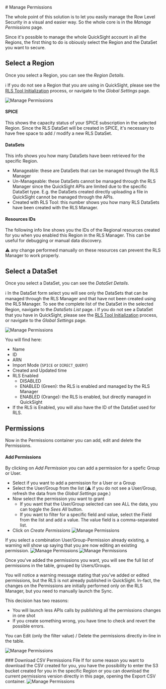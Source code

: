# Manage Permissions

The whole point of this solution is to let you easily manage the Row Level Security in a visual and easier way. So the whole core is in the _Manage Permissions_ page.

Since it's possible to manage the whole QuickSight account in all the Regions, the first thing to do is obiously select the Region and the DataSet you want to secure.

## Select a Region
Once you select a Region, you can see the _Region Details_.

:information_source: If you do not see a Region that you are using in QuickSight, please see the [RLS Tool Initialization](/Guide/Initialization.md) process, or navigate to the _Global Settings_ page.

![Manage Permissions](/Guide/images/ManagePermissions-01.png)

#### SPICE
This shows the capacity status of your SPICE subscription in the selected Region. Since the RLS DataSet will be created in SPICE, it's necessary to have free space to add / modify a new RLS DataSet.

#### DataSets
This info shows you how many DataSets have been retrieved for the specific Region.
* Manageable: these are DataSets that can be managed through the RLS Manager
* Un-Manageable: these DataSets cannot be managed through the RLS Manager since the QuickSight APIs are limited due to the specific DataSet type. E.g. the DataSets created directly uploading a file in QuickSight cannot be managed through the APIs.
* Created with RLS Tool: this number shows you how many RLS DataSets have been created with the RLS Manager.

#### Resources IDs
The following info line shows you the IDs of the Regional resources created for you when you enabled this Region in the RLS Manager.
This can be useful for debugging or manual data discovery.

:warning: any change performed manually on these resources can prevent the RLS Manager to work properly.

## Select a DataSet

Once you select a DataSet, you can see the _DataSet Details_.

:information_source: In the DataSet form select you will see only the DataSets that can be managed through the RLS Manager and that have not been created using the RLS Manager. To see the complete list of the DataSet in the selected Region, navigate to the _DataSets List_ page.
:information_source: If you do not see a DataSet that you have in QuickSight, please see the [RLS Tool Initialization](/Guide/Initialization.md) process, or navigate to the _Global Settings_ page.

![Manage Permissions](/Guide/images/ManagePermissions-02.png)

You will find here:
* Name
* ID
* ARN
* Import Mode (`SPICE` or `DIRECT_QUERY`)
* Created and Updated time
* RLS Enabled
  * DISABLED
  * ENABLED (Green): the RLS is enabled and managed by the RLS Manager
  * ENABLED (Orange): the RLS is enabled, but directly managed in QuickSight
* If the RLS is Enabled, you will also have the ID of the DataSet used for RLS.

## Permissions
Now in the Permissions container you can add, edit and delete the Permissions.

#### Add Permissions
By clicking on _Add Permission_ you can add a permission for a spefic Group or User. 

* Select if you want to add a permission for a User or a Group
* Select the User/Group from the list (:warning: if you do not see a User/Group, refresh the data from the _Global Settings_ page.)
* Now select the permission you want to grant
  * If you want that the User/Group selected can see ALL the data, you can toggle the _Sees All_ button.
  * If you want to filter for a specific field and value, select the Field from the list and add a value. The value field is a comma-separated list.
* Click on _Create Permissions_
![Manage Permissions](/Guide/images/ManagePermissions-03.png)

If you select a combination User/Group-Permission already existing, a warning will show up saying that you are now editing an existing permission.
![Manage Permissions](/Guide/images/ManagePermissions-04.png)
![Manage Permissions](/Guide/images/ManagePermissions-05.png)

Once you've added the permissions you want, you will see the full list of permissions in the table, grouped by Users/Groups.

You will notice a warning message stating that you've added or edited permissions, but the RLS is not already published in QuickSight. In-fact, the changes on the Permissions are initially performed only on the RLS Manager, but you need to manually launch the Sync.

This decision has two reasons:
* You will launch less APIs calls by publishing all the permissions changes in one shot
* If you create something wrong, you have time to check and revert the possible errors.

You can Edit (only the filter value) / Delete the permissions directly in-line in the table.

![Manage Permissions](/Guide/images/ManagePermissions-06.png)

### Download CSV Permissions File
If for some reason you want to download the CSV created for you, you have the possibility to enter the S3 bucket created for you in the specific Region or you can download the current permissions version directly in this page, opening the Export CSV container.
![Manage Permissions](/Guide/images/ManagePermissions-07.png)
